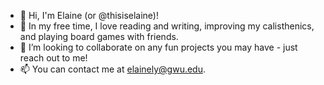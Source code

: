 - 👋 Hi, I'm Elaine (or @thisiselaine)!
- 🌱 In my free time, I love reading and writing, improving my calisthenics, and playing board games with friends.
- 💞️ I’m looking to collaborate on any fun projects you may have - just reach out to me!
- 📫 You can contact me at elainely@gwu.edu.
